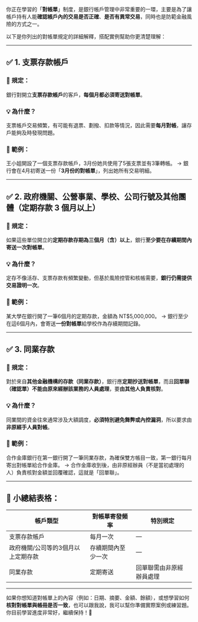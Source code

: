 你正在學習的「**對帳單**」制度，是銀行帳戶管理中非常重要的一環，主要是為了讓帳戶持有人能**確認帳戶內的交易是否正確**、**是否有異常交易**，同時也是防範金融風險的方式之一。

以下是你列出的對帳單規定的詳細解釋，搭配實例幫助你更清楚理解：

---

## ✅ 1. 支票存款帳戶

### 📘 規定：
銀行對開立**支票存款帳戶**的客戶，**每個月都必須寄送對帳單**。

### 💡 為什麼？
支票帳戶交易頻繁，有可能有退票、劃撥、扣款等情況，因此需要**每月對帳**，讓存戶能夠及時發現問題。

### 🧾 範例：
王小姐開設了一個支票存款帳戶，3月份她共使用了5張支票並有3筆轉帳。
→ 銀行會在4月初寄送一份「**3月份的對帳單**」，列出她所有交易明細。

---

## ✅ 2. 政府機關、公營事業、學校、公司行號及其他團體（定期存款 3 個月以上）

### 📘 規定：
如果這些單位開立的**定期存款存期為三個月（含）以上**，銀行**至少要在存續期間內寄送一次對帳單**。

### 💡 為什麼？
定存不像活存、支票存款有頻繁變動，但基於風險控管和核帳需要，**銀行仍需提供交易證明一次**。

### 🧾 範例：
某大學在銀行開了一筆6個月的定期存款，金額為 NT$5,000,000。
→ 銀行至少在這6個月內，會寄送**一份對帳單**給學校作為存續期間記錄。

---

## ✅ 3. 同業存款

### 📘 規定：
對於來自**其他金融機構的存款（同業存款）**，銀行應**定期抄送對帳單**，而且**回單聯（確認單）不能由原來經辦該業務的人員處理**，要**由其他人負責核對**。

### 💡 為什麼？
同業間的資金往來通常涉及大額調度，**必須特別避免舞弊或內控漏洞**，所以要求由**非原經手人員對帳**。

### 🧾 範例：
合作金庫銀行在第一銀行開了一筆同業存款，為確保雙方帳目一致，第一銀行每月寄出對帳單給合作金庫。
→ 合作金庫收到後，由非原經辦員（不是當初處理的人）負責核對金額並回覆確認，這就是「回單聯」。

---

## 📌 小總結表格：

| 帳戶類型 | 對帳單寄發頻率 | 特別規定 |
|----------|----------------|----------|
| 支票存款帳戶 | 每月一次 | — |
| 政府機關/公司等的3個月以上定期存款 | 存續期間內至少一次 | — |
| 同業存款 | 定期寄送 | 回單聯需由非原經辦員處理 |

---

如果你想知道對帳單上的內容（例如：日期、摘要、金額、餘額），或想學習如何**核對對帳單與帳冊是否一致**，也可以跟我說，我可以幫你準備實際案例或練習題。你目前學習進度非常好，繼續保持！💪